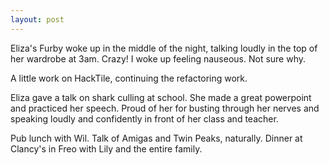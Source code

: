 ```yaml
---
layout: post
---
```


Eliza's Furby woke up in the middle of the night, talking loudly in the top of
her wardrobe at 3am. Crazy! I woke up feeling nauseous. Not sure why.

A little work on HackTile, continuing the refactoring work.

Eliza gave a talk on shark culling at school. She made a great powerpoint and
practiced her speech. Proud of her for busting through her nerves and speaking
loudly and confidently in front of her class and teacher.

Pub lunch with Wil. Talk of Amigas and Twin Peaks, naturally.  Dinner at
Clancy's in Freo with Lily and the entire family.
